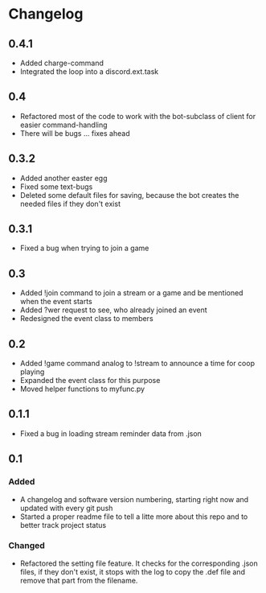 # Changelog

## 0.4.1
- Added charge-command
- Integrated the loop into a discord.ext.task

## 0.4
- Refactored most of the code to work with the bot-subclass of client for easier command-handling
- There will be bugs ... fixes ahead

## 0.3.2
- Added another easter egg
- Fixed some text-bugs
- Deleted some default files for saving, because the bot creates the needed files if they don't exist

## 0.3.1
- Fixed a bug when trying to join a game

## 0.3
- Added !join command to join a stream or a game and be mentioned when the event starts
- Added ?wer request to see, who already joined an event
- Redesigned the event class to members

## 0.2
- Added !game command analog to !stream to announce a time for coop playing
- Expanded the event class for this purpose
- Moved helper functions to myfunc.py

## 0.1.1
- Fixed a bug in loading stream reminder data from .json

## 0.1

### Added
- A changelog and software version numbering, starting right now and updated with every git push
- Started a proper readme file to tell a litte more about this repo and to better track project status

### Changed
- Refactored the setting file feature. It checks for the corresponding .json files, if they don't exist, it stops with the log to copy the .def file and remove that part from the filename.